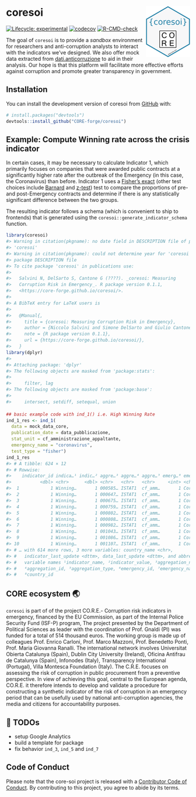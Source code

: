 
<!-- README.md is generated from README.Rmd. Please edit that file -->

# coresoi <img src="man/figures/logo.png" align="right" height="139" />

<!-- badges: start -->

[![Lifecycle:
experimental](https://img.shields.io/badge/lifecycle-experimental-orange.svg)](https://lifecycle.r-lib.org/articles/stages.html#experimental)
[![codecov](https://codecov.io/gh/CORE-forge/coresoi/branch/main/graph/badge.svg?token=DGJ8P5BZNH)](https://codecov.io/gh/CORE-forge/coresoi)
[![R-CMD-check](https://github.com/CORE-forge/core-soi/actions/workflows/R-CMD-check.yaml/badge.svg)](https://github.com/CORE-forge/core-soi/actions/workflows/R-CMD-check.yaml)
<!-- badges: end -->

The goal of `coresoi` is to provide a *sandbox* environment for
researchers and anti-corruption analysts to interact with the indicators
we’ve designed. We also offer mock data extracted from
[dati.anticorruzione](https://dati.anticorruzione.it/index.html#/home)
to aid in their analysis. Our hope is that this platform will facilitate
more effective efforts against corruption and promote greater
transparency in government.

## Installation

You can install the development version of coresoi from
[GitHub](https://github.com/) with:

``` r
# install.packages("devtools")
devtools::install_github("CORE-forge/coresoi")
```

## Example: Compute Winning rate across the crisis indicator

In certain cases, it may be necessary to calculate Indicator 1, which
primarily focuses on companies that were awarded public contracts at a
significantly higher rate after the outbreak of the Emergency (in this
case, the Coronavirus) than before. Indicator 1 uses a [Fisher’s
exact](https://en.wikipedia.org/wiki/Fisher%27s_exact_test) (other test
choices include
[Barnard](https://en.wikipedia.org/wiki/Barnard%27s_test) and
[z-test](https://en.wikipedia.org/wiki/Z-test)) test to compare the
proportions of pre- and post-Emergency contracts and determine if there
is any statistically significant difference between the two groups.

The resulting indicator follows a schema (which is convenient to ship to
frontends) that is generated using the
`coresoi::generate_indicator_schema` function.

``` r
library(coresoi)
#> Warning in citation(pkgname): no date field in DESCRIPTION file of package
#> 'coresoi'
#> Warning in citation(pkgname): could not determine year for 'coresoi' from
#> package DESCRIPTION file
#> To cite package 'coresoi' in publications use:
#> 
#>   Salvini N, DelSarto S, Cantone G (????). _coresoi: Measuring
#>   Corruption Risk in Emergency_. R package version 0.1.1,
#>   <https://core-forge.github.io/coresoi/>.
#> 
#> A BibTeX entry for LaTeX users is
#> 
#>   @Manual{,
#>     title = {coresoi: Measuring Corruption Risk in Emergency},
#>     author = {Niccolo Salvini and Simone DelSarto and Giulio Cantone},
#>     note = {R package version 0.1.1},
#>     url = {https://core-forge.github.io/coresoi/},
#>   }
library(dplyr)
#> 
#> Attaching package: 'dplyr'
#> The following objects are masked from 'package:stats':
#> 
#>     filter, lag
#> The following objects are masked from 'package:base':
#> 
#>     intersect, setdiff, setequal, union

## basic example code with ind_1() i.e. High Winning Rate
ind_1_res <- ind_1(
  data = mock_data_core, 
  publication_date = data_pubblicazione, 
  stat_unit = cf_amministrazione_appaltante,
  emergency_name = "coronavirus",
  test_type = "fisher")
ind_1_res
#> # A tibble: 624 × 12
#> # Rowwise: 
#>    indicator_id indica…¹ indic…² aggre…³ aggre…⁴ aggre…⁵ emerg…⁶ emerg…⁷ count…⁸
#>           <dbl> <chr>      <dbl> <chr>   <chr>   <chr>     <int> <chr>   <chr>  
#>  1            1 Winning…       1 000585… ISTAT1  cf_amm…       1 Corona… 1      
#>  2            1 Winning…       1 000647… ISTAT1  cf_amm…       1 Corona… 1      
#>  3            1 Winning…       1 000675… ISTAT1  cf_amm…       1 Corona… 1      
#>  4            1 Winning…       1 000759… ISTAT1  cf_amm…       1 Corona… 1      
#>  5            1 Winning…       1 000802… ISTAT1  cf_amm…       1 Corona… 1      
#>  6            1 Winning…       1 000808… ISTAT1  cf_amm…       1 Corona… 1      
#>  7            1 Winning…       1 000982… ISTAT1  cf_amm…       1 Corona… 1      
#>  8            1 Winning…       1 001043… ISTAT1  cf_amm…       1 Corona… 1      
#>  9            1 Winning…       1 001086… ISTAT1  cf_amm…       1 Corona… 1      
#> 10            1 Winning…       1 001107… ISTAT1  cf_amm…       1 Corona… 1      
#> # … with 614 more rows, 3 more variables: country_name <chr>,
#> #   indicator_last_update <dttm>, data_last_update <dttm>, and abbreviated
#> #   variable names ¹​indicator_name, ²​indicator_value, ³​aggregation_name,
#> #   ⁴​aggregation_id, ⁵​aggregation_type, ⁶​emergency_id, ⁷​emergency_name,
#> #   ⁸​country_id
```

## CORE ecosystem 🌏

`coresoi` is part of of the project CO.R.E.- Corruption risk indicators
in emergency, financed by the EU Commission, as part of the Internal
Police Security Fund (ISF-P) program, The project presented by the
Department of Political Sciences as leader with the coordination of
Prof. Gnaldi (PI) was funded for a total of 514 thousand euros. The
working group is made up of colleagues Prof. Enrico Carloni, Prof. Marco
Mazzoni, Prof. Benedetto Ponti, Prof. Maria Giovanna Ranalli. The
international network involves Universitat Obierta Catalunya (Spain),
Dublin City University (Ireland), Oficina Antifrau de Catalunya (Spain),
Infonodes (Italy), Transparency International (Portugal), Villa Montesca
Foundation (Italy). The C.R.E. focuses on assessing the risk of
corruption in public procurement from a preventive perspective. In view
of achieving this goal, central to the European agenda, CO.R.E. it
therefore intends to develop and validate a procedure for constructing a
synthetic indicator of the risk of corruption in an emergency period
that can be usefully used by national anti-corruption agencies, the
media and citizens for accountability purposes.

## 📝 TODOs

-   setup Google Analytics
-   build a template for package
-   fix behavior `ind_3`, `ind_5` and `ind_7`

## Code of Conduct

Please note that the core-soi project is released with a [Contributor
Code of
Conduct](https://contributor-covenant.org/version/2/1/CODE_OF_CONDUCT.html).
By contributing to this project, you agree to abide by its terms.
